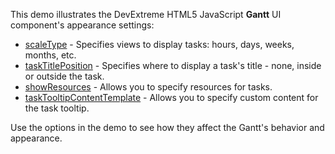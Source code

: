 This demo illustrates the DevExtreme HTML5 JavaScript **Gantt** UI component's appearance settings:

* [scaleType](/Documentation/ApiReference/UI_Widgets/dxGantt/Configuration/#scaleType) - Specifies views to display tasks: hours, days, weeks, months, etc.
* [taskTitlePosition](/Documentation/ApiReference/UI_Widgets/dxGantt/Configuration/#taskTitlePosition) - Specifies where to display a task's title - none, inside or outside the task.
* [showResources](/Documentation/ApiReference/UI_Widgets/dxGantt/Configuration/#showResources) - Allows you to specify resources for tasks.
* [taskTooltipContentTemplate](/Documentation/ApiReference/UI_Widgets/dxGantt/Configuration/#taskTooltipContentTemplate) - Allows you to specify custom content for the task tooltip.

Use the options in the demo to see how they affect the Gantt's behavior and appearance.
